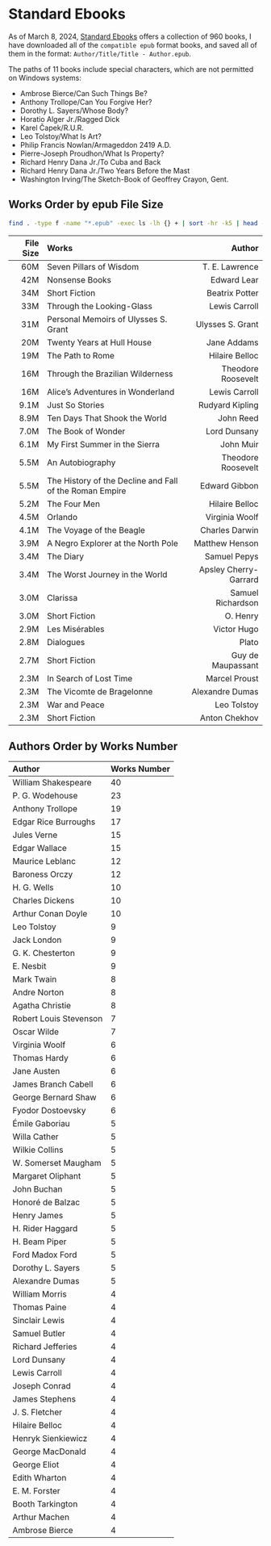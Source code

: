 # Standard Ebooks

As of March 8, 2024, [Standard Ebooks](https://standardebooks.org/ebooks) offers a collection of 960 books, I have downloaded all of the `compatible epub` format books, and saved all of them in the format: `Author/Title/Title - Author.epub`.

The paths of 11 books include special characters, which are not permitted on Windows systems:

 - Ambrose Bierce/Can Such Things Be?
 - Anthony Trollope/Can You Forgive Her?
 - Dorothy L. Sayers/Whose Body?
 - Horatio Alger Jr./Ragged Dick
 - Karel Čapek/R.U.R.
 - Leo Tolstoy/What Is Art?
 - Philip Francis Nowlan/Armageddon 2419 A.D.
 - Pierre-Joseph Proudhon/What Is Property?
 - Richard Henry Dana Jr./To Cuba and Back
 - Richard Henry Dana Jr./Two Years Before the Mast
 - Washington Irving/The Sketch-Book of Geoffrey Crayon, Gent.

## Works Order by epub File Size

```sh
find . -type f -name "*.epub" -exec ls -lh {} + | sort -hr -k5 | head -n 30
```

File Size|Works|Author
-:|:-|-:
 60M|Seven Pillars of Wisdom|T. E. Lawrence
 42M|Nonsense Books|Edward Lear
 34M|Short Fiction|Beatrix Potter
 33M|Through the Looking-Glass|Lewis Carroll
 31M|Personal Memoirs of Ulysses S. Grant|Ulysses S. Grant
 20M|Twenty Years at Hull House|Jane Addams
 19M|The Path to Rome|Hilaire Belloc
 16M|Through the Brazilian Wilderness|Theodore Roosevelt
 16M|Alice’s Adventures in Wonderland|Lewis Carroll
9.1M|Just So Stories|Rudyard Kipling
8.9M|Ten Days That Shook the World|John Reed
7.0M|The Book of Wonder|Lord Dunsany
6.1M|My First Summer in the Sierra|John Muir
5.5M|An Autobiography|Theodore Roosevelt
5.5M|The History of the Decline and Fall of the Roman Empire|Edward Gibbon
5.2M|The Four Men|Hilaire Belloc
4.5M|Orlando|Virginia Woolf
4.1M|The Voyage of the Beagle|Charles Darwin
3.9M|A Negro Explorer at the North Pole|Matthew Henson
3.4M|The Diary|Samuel Pepys
3.4M|The Worst Journey in the World|Apsley Cherry-Garrard
3.0M|Clarissa|Samuel Richardson
3.0M|Short Fiction|O. Henry
2.9M|Les Misérables|Victor Hugo
2.8M|Dialogues|Plato
2.7M|Short Fiction|Guy de Maupassant
2.3M|In Search of Lost Time|Marcel Proust
2.3M|The Vicomte de Bragelonne|Alexandre Dumas
2.3M|War and Peace|Leo Tolstoy
2.3M|Short Fiction|Anton Chekhov

## Authors Order by Works Number

Author|Works Number
:-|:-
William Shakespeare|40
P. G. Wodehouse|23
Anthony Trollope|19
Edgar Rice Burroughs|17
Jules Verne|15
Edgar Wallace|15
Maurice Leblanc|12
Baroness Orczy|12
H. G. Wells|10
Charles Dickens|10
Arthur Conan Doyle|10
Leo Tolstoy|9
Jack London|9
G. K. Chesterton|9
E. Nesbit|9
Mark Twain|8
Andre Norton|8
Agatha Christie|8
Robert Louis Stevenson|7
Oscar Wilde|7
Virginia Woolf|6
Thomas Hardy|6
Jane Austen|6
James Branch Cabell|6
George Bernard Shaw|6
Fyodor Dostoevsky|6
Émile Gaboriau|5
Willa Cather|5
Wilkie Collins|5
W. Somerset Maugham|5
Margaret Oliphant|5
John Buchan|5
Honoré de Balzac|5
Henry James|5
H. Rider Haggard|5
H. Beam Piper|5
Ford Madox Ford|5
Dorothy L. Sayers|5
Alexandre Dumas|5
William Morris|4
Thomas Paine|4
Sinclair Lewis|4
Samuel Butler|4
Richard Jefferies|4
Lord Dunsany|4
Lewis Carroll|4
Joseph Conrad|4
James Stephens|4
J. S. Fletcher|4
Hilaire Belloc|4
Henryk Sienkiewicz|4
George MacDonald|4
George Eliot|4
Edith Wharton|4
E. M. Forster|4
Booth Tarkington|4
Arthur Machen|4
Ambrose Bierce|4
